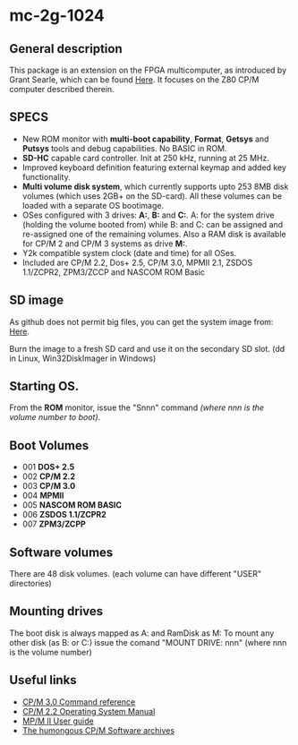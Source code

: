 # mc-2g-1024

## General description
This package is an extension on the FPGA multicomputer, as introduced by Grant Searle, which can be found [Here](http://searle.hostei.com/grant/Multicomp/index.html). It focuses on the Z80 CP/M computer described therein.

## SPECS

* New ROM monitor with **multi-boot capability**, **Format**, **Getsys** and **Putsys** tools and debug capabilities. No BASIC in ROM.
* **SD-HC** capable card controller. Init at 250 kHz, running at 25 MHz.
* Improved keyboard definition featuring external keymap and added key functionality.
* **Multi volume disk system**, which currently supports upto 253 8MB disk volumes (which uses 2GB+ on the SD-card). All these volumes can be loaded with a separate OS bootimage.
* OSes configured with 3 drives: **A:**, **B:** and **C:**. A: for the system drive (holding the volume booted from) while B: and C: can be assigned and re-assigned one of the remaining volumes. Also a RAM disk is available for CP/M 2 and CP/M 3 systems as drive **M:**.
* Y2k compatible system clock (date and time) for all OSes.
* Included are CP/M 2.2, Dos+ 2.5, CP/M 3.0, MPMII 2.1, ZSDOS 1.1/ZCPR2, ZPM3/ZCCP and NASCOM ROM Basic



## SD image

As github does not permit big files, you can get the system image from:
[Here](https://mega.nz/file/b4x3HBbI#ZSz0A_3J3G3JzT0UY21_9xDDHfIxYkqHwc6D15DRFFg).

Burn the image to a fresh SD card and use it on the secondary SD slot. (dd in Linux, Win32DiskImager in Windows)

## Starting OS.

From the **ROM** monitor, issue the "Snnn" command *(where nnn is the volume number to boot)*.

## Boot Volumes

* 001 **DOS+ 2.5**
* 002 **CP/M 2.2**
* 003 **CP/M 3.0**
* 004 **MPMII**
* 005 **NASCOM ROM BASIC**
* 006 **ZSDOS 1.1/ZCPR2**
* 007 **ZPM3/ZCPP**

## Software volumes

There are 48 disk volumes. (each volume can have different "USER"
directories) 

## Mounting drives

The boot disk is always mapped as A: and RamDisk as M: To mount any other
disk (as B: or C:) issue the comand "MOUNT DRIVE: nnn" (where nnn is the
volume number)

## Useful links
* [CP/M 3.0 Command reference](http://www.cpm.z80.de/manuals/cpm3-cmd.pdf)
* [CP/M 2.2 Operating System Manual](http://www.cpm.z80.de/manuals/cpm22-m.pdf)
* [MP/M II User guide](http://www.cpm.z80.de/manuals/mpm2ug.pdf)
* [The humongous CP/M Software archives](http://www.classiccmp.org/cpmarchives/)
